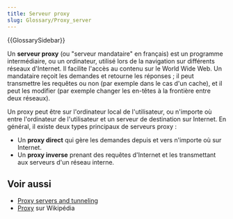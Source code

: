 ```yaml
---
title: Serveur proxy
slug: Glossary/Proxy_server
---
```


{{GlossarySidebar}}

Un **serveur proxy** (ou "serveur mandataire" en français) est un programme intermédiaire, ou un ordinateur, utilisé lors de la navigation sur différents réseaux d'Internet. Il facilite l'accès au contenu sur le World Wide Web. Un mandataire reçoit les demandes et retourne les réponses ; il peut transmettre les requêtes ou non (par exemple dans le cas d'un cache), et il peut les modifier (par exemple changer les en-têtes à la frontière entre deux réseaux).

Un proxy peut être sur l'ordinateur local de l'utilisateur, ou n'importe où entre l'ordinateur de l'utilisateur et un serveur de destination sur Internet. En général, il existe deux types principaux de serveurs proxy :

- Un **proxy direct** qui gère les demandes depuis et vers n'importe où sur Internet.
- Un **proxy inverse** prenant des requêtes d'Internet et les transmettant aux serveurs d'un réseau interne.

## Voir aussi

- [Proxy servers and tunneling](/fr/docs/Web/HTTP/Proxy_servers_and_tunneling)
- [Proxy](https://fr.wikipedia.org/wiki/Proxy) sur Wikipédia
